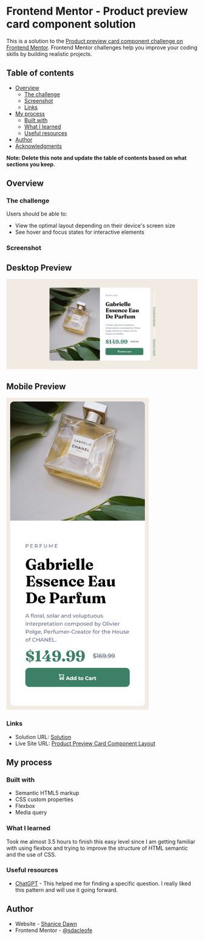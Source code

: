# Frontend Mentor - Product preview card component solution

This is a solution to the [Product preview card component challenge on Frontend Mentor](https://www.frontendmentor.io/challenges/product-preview-card-component-GO7UmttRfa). Frontend Mentor challenges help you improve your coding skills by building realistic projects. 

## Table of contents

- [Overview](#overview)
  - [The challenge](#the-challenge)
  - [Screenshot](#screenshot)
  - [Links](#links)
- [My process](#my-process)
  - [Built with](#built-with)
  - [What I learned](#what-i-learned)
  - [Useful resources](#useful-resources)
- [Author](#author)
- [Acknowledgments](#acknowledgments)

**Note: Delete this note and update the table of contents based on what sections you keep.**

## Overview

### The challenge

Users should be able to:

- View the optimal layout depending on their device's screen size
- See hover and focus states for interactive elements

### Screenshot

Desktop Preview
-------------------------
![](./images/desktop.png)


Mobile Preview
-------------------------
![](./images/mobile.png)


### Links

- Solution URL: [Solution](https://www.frontendmentor.io/solutions/product-preview-card-component-E340kRtubj)
- Live Site URL: [Product Preview Card Component Layout](https://sdacleofe.github.io/product-preview-card-component-main/)

## My process

### Built with

- Semantic HTML5 markup
- CSS custom properties
- Flexbox
- Media query

### What I learned

Took me almost 3.5 hours to finish this easy level since I am getting familiar with using flexbox and trying to improve the structure of HTML semantic and the use of CSS. 

### Useful resources

- [ChatGPT](https://chat.openai.com/) - This helped me for finding a specific question. I really liked this pattern and will use it going forward.


## Author

- Website - [Shanice Dawn](https://sdacleofe.github.io/about-me/)
- Frontend Mentor - [@sdacleofe](https://www.frontendmentor.io/profile/sdacleofe)
